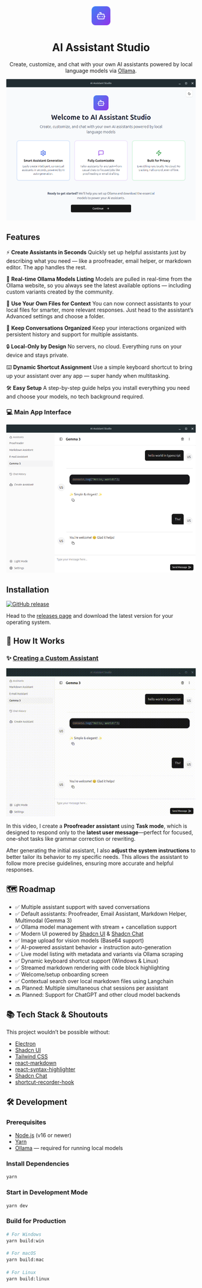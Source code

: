 <p align="center">
  <img src="./build/icon.png" alt="AI Assistant Studio Logo" width="50" />
</p>

<h1 align="center">AI Assistant Studio</h1>

<p align="center">
  Create, customize, and chat with your own AI assistants powered by local language models via <a href="https://ollama.com/">Ollama</a>.
</p>

![Welcome Screen](public/welcome-page.png)

## Features

⚡ **Create Assistants in Seconds**
Quickly set up helpful assistants just by describing what you need — like a proofreader, email helper, or markdown editor. The app handles the rest.

🎨 **Real-time Ollama Models Listing**
Models are pulled in real-time from the Ollama website, so you always see the latest available options — including custom variants created by the community.

📂 **Use Your Own Files for Context**
You can now connect assistants to your local files for smarter, more relevant responses. Just head to the assistant’s Advanced settings and choose a folder.

💬 **Keep Conversations Organized**
Keep your interactions organized with persistent history and support for multiple assistants.

🔒 **Local-Only by Design**
No servers, no cloud. Everything runs on your device and stays private.

⌨️ **Dynamic Shortcut Assignment**
Use a simple keyboard shortcut to bring up your assistant over any app — super handy when multitasking.

🛠 **Easy Setup**
A step-by-step guide helps you install everything you need and choose your models, no tech background required.

### 💻 Main App Interface

<!-- Insert main interface screenshot below -->

![Main Interface](public/chat-interface.png)

## Installation
[![GitHub release](https://img.shields.io/github/v/release/gabrielborgesdm/ai-assistant-studio)](https://github.com/gabrielborgesdm/ai-assistant-studio/releases)

Head to the [releases page](https://github.com/gabrielborgesdm/ai-assistant-studio/releases) and download the latest version for your operating system.

## 🎥 How It Works

### ✨ [Creating a Custom Assistant](https://youtu.be/4IcT_673Dac)

<p align="center"> <a href="https://youtu.be/4IcT_673Dac" target="_blank"> <img src="public/create-assistant.gif" alt="Watch Assistant Creation Demo" width="600" /> </a> </p>

In this video, I create a **Proofreader assistant** using **Task mode**, which is designed to respond only to the **latest user message**—perfect for focused, one-shot tasks like grammar correction or rewriting.

After generating the initial assistant, I also **adjust the system instructions** to better tailor its behavior to my specific needs. This allows the assistant to follow more precise guidelines, ensuring more accurate and helpful responses.

## 🗺 Roadmap

- ✅ Multiple assistant support with saved conversations
- ✅ Default assistants: Proofreader, Email Assistant, Markdown Helper, Multimodal (Gemma 3)
- ✅ Ollama model management with stream + cancellation support
- ✅ Modern UI powered by [Shadcn UI](https://ui.shadcn.com/) & [Shadcn Chat](https://github.com/jakobhoeg/shadcn-chat)
- ✅ Image upload for vision models (Base64 support)
- ✅ AI-powered assistant behavior + instruction auto-generation
- ✅ Live model listing with metadata and variants via Ollama scraping
- ✅ Dynamic keyboard shortcut support (Windows & Linux)
- ✅ Streamed markdown rendering with code block highlighting
- ✅ Welcome/setup onboarding screen
- ✅ Contextual search over local markdown files using Langchain
- 🔜 Planned: Multiple simultaneous chat sessions per assistant
- 🔜 Planned: Support for ChatGPT and other cloud model backends


## 📚 Tech Stack & Shoutouts

This project wouldn’t be possible without:

- [Electron](https://www.electronjs.org/)
- [Shadcn UI](https://ui.shadcn.com/)
- [Tailwind CSS](https://tailwindcss.com/)
- [react-markdown](https://www.npmjs.com/package/react-markdown)
- [react-syntax-highlighter](https://www.npmjs.com/package/react-syntax-highlighter)
- [Shadcn Chat](https://github.com/jakobhoeg/shadcn-chat)
- [shortcut-recorder-hook](https://github.com/BlazeStorm001/shortcut-recorder-hook)


## 🛠 Development

### Prerequisites

- [Node.js](https://nodejs.org/) (v16 or newer)
- [Yarn](https://yarnpkg.com/)
- [Ollama](https://ollama.com/) — required for running local models

### Install Dependencies

```bash
yarn
```

### Start in Development Mode

```bash
yarn dev
```

### Build for Production

```bash
# For Windows
yarn build:win

# For macOS
yarn build:mac

# For Linux
yarn build:linux
```
